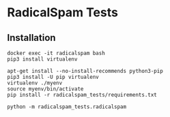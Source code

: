 # RadicalSpam Tests


## Installation

	docker exec -it radicalspam bash
	pip3 install virtualenv
	
	apt-get install --no-install-recommends python3-pip
	pip3 install -U pip virtualenv
	virtualenv ./myenv
	source myenv/bin/activate
	pip install -r radicalspam_tests/requirements.txt
	
	python -m radicalspam_tests.radicalspam